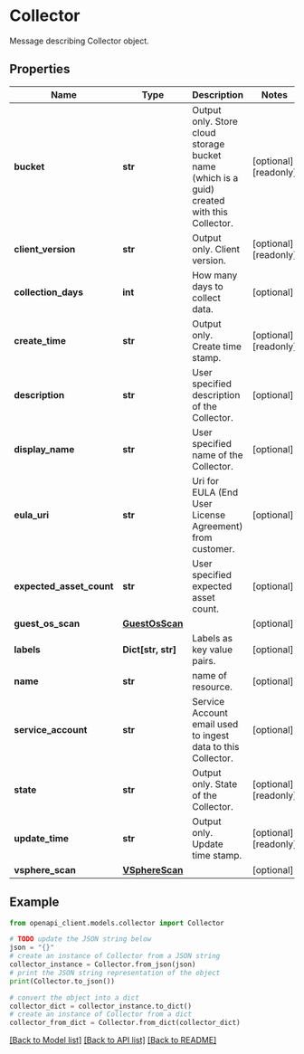# Collector

Message describing Collector object.

## Properties

Name | Type | Description | Notes
------------ | ------------- | ------------- | -------------
**bucket** | **str** | Output only. Store cloud storage bucket name (which is a guid) created with this Collector. | [optional] [readonly] 
**client_version** | **str** | Output only. Client version. | [optional] [readonly] 
**collection_days** | **int** | How many days to collect data. | [optional] 
**create_time** | **str** | Output only. Create time stamp. | [optional] [readonly] 
**description** | **str** | User specified description of the Collector. | [optional] 
**display_name** | **str** | User specified name of the Collector. | [optional] 
**eula_uri** | **str** | Uri for EULA (End User License Agreement) from customer. | [optional] 
**expected_asset_count** | **str** | User specified expected asset count. | [optional] 
**guest_os_scan** | [**GuestOsScan**](GuestOsScan.md) |  | [optional] 
**labels** | **Dict[str, str]** | Labels as key value pairs. | [optional] 
**name** | **str** | name of resource. | [optional] 
**service_account** | **str** | Service Account email used to ingest data to this Collector. | [optional] 
**state** | **str** | Output only. State of the Collector. | [optional] [readonly] 
**update_time** | **str** | Output only. Update time stamp. | [optional] [readonly] 
**vsphere_scan** | [**VSphereScan**](VSphereScan.md) |  | [optional] 

## Example

```python
from openapi_client.models.collector import Collector

# TODO update the JSON string below
json = "{}"
# create an instance of Collector from a JSON string
collector_instance = Collector.from_json(json)
# print the JSON string representation of the object
print(Collector.to_json())

# convert the object into a dict
collector_dict = collector_instance.to_dict()
# create an instance of Collector from a dict
collector_from_dict = Collector.from_dict(collector_dict)
```
[[Back to Model list]](../README.md#documentation-for-models) [[Back to API list]](../README.md#documentation-for-api-endpoints) [[Back to README]](../README.md)


